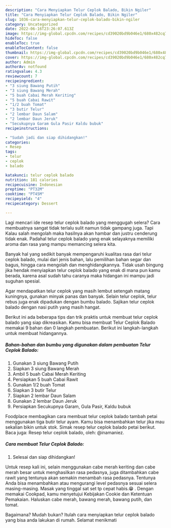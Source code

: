 ```yaml
---
description: "Cara Menyiapkan Telur Ceplok Balado, Bikin Ngiler"
title: "Cara Menyiapkan Telur Ceplok Balado, Bikin Ngiler"
slug: 1036-cara-menyiapkan-telur-ceplok-balado-bikin-ngiler
category: Uncategorized
date: 2022-06-16T23:26:07.613Z
image: https://img-global.cpcdn.com/recipes/cd39020bd9b046e1/680x482cq70/telur-ceplok-balado-foto-resep-utama.jpg
hideToc: false
enableToc: true
enableTocContent: false
thumbnail: https://img-global.cpcdn.com/recipes/cd39020bd9b046e1/680x482cq70/telur-ceplok-balado-foto-resep-utama.jpg
cover: https://img-global.cpcdn.com/recipes/cd39020bd9b046e1/680x482cq70/telur-ceplok-balado-foto-resep-utama.jpg
author: Admin
authorAv: notfound
ratingvalue: 4.3
reviewcount: 7
recipeingredient:
- "3 siung Bawang Putih"
- "3 siung Bawang Merah"
- "5 buah Cabai Merah Keriting"
- "5 buah Cabai Rawit"
- "1/2 buah Tomat"
- "3 butir Telur"
- "2 lembar Daun Salam"
- "2 lembar Daun Jeruk"
- "Secukupnya Garam Gula Pasir Kaldu bubuk"
recipeinstructions:

- "Sudah jadi dan siap dihidangkan!"
categories:
- Resep
tags:
- telur
- ceplok
- balado

katakunci: telur ceplok balado 
nutrition: 181 calories
recipecuisine: Indonesian
preptime: "PT32M"
cooktime: "PT45M"
recipeyield: "4"
recipecategory: Dessert

---
```



Lagi mencari ide resep telur ceplok balado yang menggugah selera? Cara membuatnya sangat tidak terlalu sulit namun tidak gampang juga. Tapi Kalau salah mengolah maka hasilnya akan hambar dan justru cenderung tidak enak. Padahal telur ceplok balado yang enak selayaknya memiliki aroma dan rasa yang mampu memancing selera kita.


Banyak hal yang sedikit banyak mempengaruhi kualitas rasa dari telur ceplok balado, mulai dari jenis bahan, lalu pemilihan bahan segar dan bagus, hingga cara mengolah dan menghidangkannya. Tidak usah bingung jika hendak menyiapkan telur ceplok balado yang enak di mana pun kamu berada, karena asal sudah tahu caranya maka hidangan ini mampu jadi suguhan spesial.

Agar mendapatkan telur ceplok yang masih lembut setengah matang kuningnya, gunakan minyak panas dan banyak. Selain telur ceplok, telur rebus juga enak dipadukan dengan bumbu balado. Sajikan telur ceplok balado dengan nasi putih yang masih hangat.


Berikut ini ada beberapa tips dan trik praktis untuk membuat telur ceplok balado yang siap dikreasikan. Kamu bisa membuat Telur Ceplok Balado memakai 9 bahan dan 0 langkah pembuatan. Berikut ini langkah-langkah untuk membuat hidangannya.

<!--inarticleads1-->

##### Bahan-bahan dan bumbu yang digunakan dalam pembuatan Telur Ceplok Balado:

1. Gunakan 3 siung Bawang Putih
1. Siapkan 3 siung Bawang Merah
1. Ambil 5 buah Cabai Merah Keriting
1. Persiapkan 5 buah Cabai Rawit
1. Gunakan 1/2 buah Tomat
1. Siapkan 3 butir Telur
1. Siapkan 2 lembar Daun Salam
1. Gunakan 2 lembar Daun Jeruk
1. Persiapkan Secukupnya Garam, Gula Pasir, Kaldu bubuk


Foodplace membagikan cara membuat telur ceplok balado tambah petai menggunakan tiga butir telur ayam. Kamu bisa menambahkan telur jika mau sekalian bikin untuk stok. Simak resep telur ceplok balado petai berikut. Baca juga: Resep telur ceplok balado, oleh: @inamaniez. 

<!--inarticleads2-->

##### Cara membuat Telur Ceplok Balado:


1. Selesai dan siap dihidangkan!

Untuk resep kali ini, selain menggunakan cabe merah keriting dan cabe merah besar untuk menghasilkan rasa pedasnya, juga ditambahkan cabe rawit yang tentunya akan semakin menambah rasa pedasnya. Tentunya Anda bisa menambahkan atau mengurangi level pedasnya sesuai selera masing-masing. Masak yang tinggal sat set tp cepat habis.😁 . Dengan memakai Cookpad, kamu menyetujui Kebijakan Cookie dan Ketentuan Pemakaian. Haluskan cabe merah, bawang merah, bawang putih, dan tomat. 

Bagaimana? Mudah bukan? Itulah cara menyiapkan telur ceplok balado yang bisa anda lakukan di rumah. Selamat menikmati
